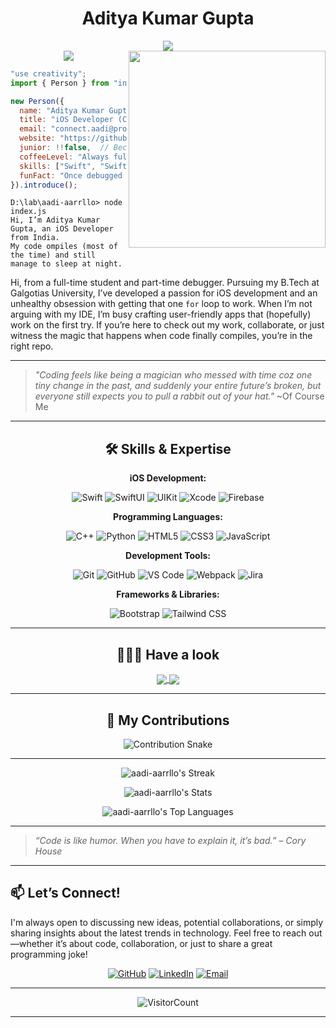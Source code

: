 <div align="center">

# Aditya Kumar Gupta

<!--x axis divider-->
<img src="/assets/images/horizontal-divider-gradient.gif">

<div align="center">
  
<!-- ![Banner](/assets/images/banner.png) -->

</div>

<!--x axis divider-->
<img src="/assets/images/horizontal-divider-gradient.gif">

<picture>
<a href="https://github.com/aadi-aarrllo.png" alt="Developer">
<img src="https://images.weserv.nl/?url=https://github.com/aadi-aarrllo.png?v=4&h=310&w=310&fit=cover&mask=circle" align="right" width="315">
</a>
</picture>
</div>

```js
"use creativity";
import { Person } from "india";

new Person({
  name: "Aditya Kumar Gupta",
  title: "iOS Developer (Code Whisperer Extraordinaire)",
  email: "connect.aadi@proton.me",
  website: "https://github.com/aadi-aarrllo",
  junior: !!false,  // Because I'm done being junior!
  coffeeLevel: "Always full",  // Fuel for debugging
  skills: ["Swift", "SwiftUI", "Turning coffee into code"],
  funFact: "Once debugged code at 3 AM and it actually worked",
}).introduce();
```
```
D:\lab\aadi-aarrllo> node index.js
Hi, I’m Aditya Kumar Gupta, an iOS Developer from India.
My code ompiles (most of the time) and still manage to sleep at night.
```

Hi, from a full-time student and part-time debugger. Pursuing my B.Tech at Galgotias University, I’ve developed a passion for iOS development and an unhealthy obsession with getting that one `for` loop to work. When I’m not arguing with my IDE, I’m busy crafting user-friendly apps that (hopefully) work on the first try. If you’re here to check out my work, collaborate, or just witness the magic that happens when code finally compiles, you’re in the right repo.

---

> _"Coding feels like being a magician who messed with time coz one tiny change in the past, and suddenly your entire future’s broken, but everyone still expects you to pull a rabbit out of your hat."_ ~Of Course Me

---

<div align="center">

## 🛠️ Skills & Expertise

**iOS Development:**

![Swift](https://img.shields.io/badge/-Swift-FA7343?logo=swift&logoColor=white&style=flat)
![SwiftUI](https://img.shields.io/badge/-SwiftUI-000000?logo=swift&logoColor=white&style=flat)
![UIKit](https://img.shields.io/badge/-UIKit-2396F3?logo=swift&logoColor=white&style=flat)
![Xcode](https://img.shields.io/badge/-Xcode-1575F9?logo=xcode&logoColor=white&style=flat)
![Firebase](https://img.shields.io/badge/-Firebase-FFCA28?logo=firebase&logoColor=black&style=flat)

**Programming Languages:**

![C++](https://img.shields.io/badge/-C%2B%2B-00599C?logo=c%2B%2B&logoColor=white&style=flat)
![Python](https://img.shields.io/badge/-Python-3776AB?logo=python&logoColor=white&style=flat)
![HTML5](https://img.shields.io/badge/-HTML5-E34F26?logo=html5&logoColor=white&style=flat)
![CSS3](https://img.shields.io/badge/-CSS3-1572B6?logo=css3&logoColor=white&style=flat)
![JavaScript](https://img.shields.io/badge/-JavaScript-F7DF1E?logo=javascript&logoColor=black&style=flat)

**Development Tools:**

![Git](https://img.shields.io/badge/-Git-F05032?logo=git&logoColor=white&style=flat)
![GitHub](https://img.shields.io/badge/-GitHub-181717?logo=github&logoColor=white&style=flat)
![VS Code](https://img.shields.io/badge/-VS_Code-007ACC?logo=visual-studio-code&logoColor=white&style=flat)
![Webpack](https://img.shields.io/badge/-Webpack-8DD6F9?logo=webpack&logoColor=black&style=flat)
![Jira](https://img.shields.io/badge/-Jira-0052CC?logo=jira&logoColor=white&style=flat)

**Frameworks & Libraries:**

![Bootstrap](https://img.shields.io/badge/-Bootstrap-7952B3?logo=bootstrap&logoColor=white&style=flat)
![Tailwind CSS](https://img.shields.io/badge/-Tailwind_CSS-38B2AC?logo=tailwind-css&logoColor=white&style=flat)

</div>

<div align="center">

---

## 👨🏻‍💻 Have a look

<a href="https://github.com/aadi-aarrllo/Artistico">
    <img align="center" src="https://github-readme-stats.vercel.app/api/pin/?username=aadi-aarrllo&repo=Artistico" />
  </a>
  <a href="https://github.com/aadi-aarrllo/InfyMed">
    <img align="center" src="https://github-readme-stats.vercel.app/api/pin/?username=aadi-aarrllo&repo=InfyMed" />
  </a>

</div>

<div align="center">

---

## 🐍 My Contributions

<picture>
  <source media="(prefers-color-scheme: dark)" srcset="https://github.com/aadi-aarrllo/aadi-aarrllo/blob/output/github-contribution-grid-snake-dark.svg" />
  <source media="(prefers-color-scheme: light)" srcset="https://github.com/aadi-aarrllo/aadi-aarrllo/blob/output/github-contribution-grid-snake.svg" />
  <img alt="Contribution Snake" src="https://github.com/aadi-aarrllo/aadi-aarrllo/blob/output/github-contribution-grid-snake.svg" />
</picture>


---

  
![aadi-aarrllo's Streak](https://github-readme-streak-stats.herokuapp.com/?user=aadi-aarrllo&theme=highcontrast&hide_border=false)

![aadi-aarrllo's Stats](https://github-readme-stats.vercel.app/api?username=aadi-aarrllo&theme=highcontrast&show_icons=true&hide_border=false&count_private=true)

![aadi-aarrllo's Top Languages](https://github-readme-stats.vercel.app/api/top-langs/?username=aadi-aarrllo&theme=highcontrast&show_icons=true&hide_border=false&layout=compact)
</div>

---

> _“Code is like humor. When you have to explain it, it’s bad.” – Cory House_

---

## 📫 Let’s Connect!

I'm always open to discussing new ideas, potential collaborations, or simply sharing insights about the latest trends in technology.
Feel free to reach out—whether it’s about code, collaboration, or just to share a great programming joke!

<div align="center">

[![GitHub](https://img.shields.io/badge/GitHub-%23181717.svg?logo=github&logoColor=white)](https://github.com/aadi-aarrllo)
[![LinkedIn](https://img.shields.io/badge/LinkedIn-%230077B5.svg?logo=linkedin&logoColor=white)](https://linkedin.com/in/aadi-aarrllo)
[![Email](https://img.shields.io/badge/Email-D14836?logo=gmail&logoColor=white)](mailto:connect.aadi@proton.me)

</div>

---

<div align="center">

![VisitorCount](https://profile-counter.glitch.me/{aadi-aarrllo}/count.svg)

</div>

---
